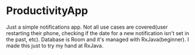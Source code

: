 # ProductivityApp
Just a simple notifications app. Not all use cases are covered(user restarting their phone, checking if the date for a new notification isn't set in the past, etc). Database is Room and it's managed with RxJava(beginner). I made this just to try my hand at RxJava. 
